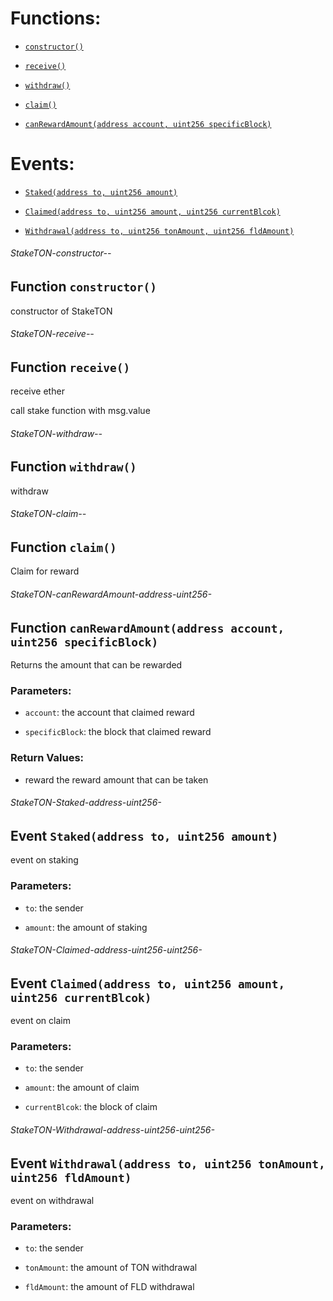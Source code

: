 # Functions:

- [`constructor()`](#StakeTON-constructor--)

- [`receive()`](#StakeTON-receive--)

- [`withdraw()`](#StakeTON-withdraw--)

- [`claim()`](#StakeTON-claim--)

- [`canRewardAmount(address account, uint256 specificBlock)`](#StakeTON-canRewardAmount-address-uint256-)

# Events:

- [`Staked(address to, uint256 amount)`](#StakeTON-Staked-address-uint256-)

- [`Claimed(address to, uint256 amount, uint256 currentBlcok)`](#StakeTON-Claimed-address-uint256-uint256-)

- [`Withdrawal(address to, uint256 tonAmount, uint256 fldAmount)`](#StakeTON-Withdrawal-address-uint256-uint256-)

###### StakeTON-constructor--

## Function `constructor()`

constructor of StakeTON

###### StakeTON-receive--

## Function `receive()`

receive ether

call stake function with msg.value

###### StakeTON-withdraw--

## Function `withdraw()`

withdraw

###### StakeTON-claim--

## Function `claim()`

Claim for reward

###### StakeTON-canRewardAmount-address-uint256-

## Function `canRewardAmount(address account, uint256 specificBlock)`

Returns the amount that can be rewarded

### Parameters:

- `account`:  the account that claimed reward

- `specificBlock`: the block that claimed reward

### Return Values:

- reward the reward amount that can be taken

###### StakeTON-Staked-address-uint256-

## Event `Staked(address to, uint256 amount)`

event on staking

### Parameters:

- `to`: the sender

- `amount`: the amount of staking

###### StakeTON-Claimed-address-uint256-uint256-

## Event `Claimed(address to, uint256 amount, uint256 currentBlcok)`

event on claim

### Parameters:

- `to`: the sender

- `amount`: the amount of claim

- `currentBlcok`: the block of claim

###### StakeTON-Withdrawal-address-uint256-uint256-

## Event `Withdrawal(address to, uint256 tonAmount, uint256 fldAmount)`

event on withdrawal

### Parameters:

- `to`: the sender

- `tonAmount`: the amount of TON withdrawal

- `fldAmount`: the amount of FLD withdrawal
